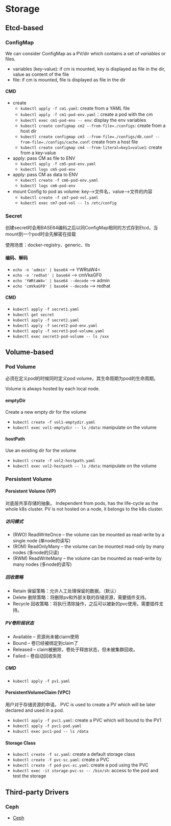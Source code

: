 # Storage

## Etcd-based

### ConfigMap

We can consider ConfigMap as a PV/dir which contains a set of *variables* or files.  

- variables (key-value): if cm is mounted, key is displayed as file in the dir, value as content of the file
- file: if cm is mounted, file is displayed as file in the dir

#### CMD

- create
  - `kubectl apply -f cm1.yaml`: create from a YAML file
  - `kubectl apply -f cm1-pod-env.yaml`：create a pod with the cm
  - `kubectl exec cm1-pod-env -- env`: display the env variables
  - `kubectl create configmap cm2 --from-file=./configs`: create from a host dir 
  - `kubectl create configmap cm3 --from-file=./configs/db.conf --from-file=./configs/cache.conf`: create from a host file
  - `kubectl create configmap cm4 --from-literal=key1=value1`: create from a key-value
- apply: pass CM as file to ENV
  - `kubectl apply -f cm5-pod-env.yaml`
  - `kubectl logs cm5-pod-env`
- apply: pass CM as data to ENV
  - `kubectl create -f cm6-pod-env.yaml`
  - `kubectl logs cm6-pod-env`
- mount Config to pod as volume: key-->文件名，value-->文件的内容
  - `kubectl create -f cm7-pod-vol.yaml`
  - `kubectl exec cm7-pod-vol -- ls /etc/config`


### Secret

创建secret时会用BASE64编码之后以同ConfigMap相同的方式存到Etcd，当mount到一个pod时会先解密在挂载

使用场景：docker-registry、generic、tls

#### 编码、解码

- `echo -n 'admin' | base64` --> YWRtaW4=
- `echo -n 'redhat' | base64` --> cmVkaGF0
- `echo 'YWRtaW4=' | base64 --decode` --> admin
- `echo 'cmVkaGF0' | base64 --decode` --> redhat

#### CMD

- `kubectl apply -f secret1.yaml`
- `kubectl get secret`
- `kubectl apply -f secret2.yaml`
- `kubectl apply -f secret2-pod-env.yaml`
- `kubectl apply -f secret3-pod-volume.yaml`
- `kubectl exec secret3-pod-volume -- ls /xxx`

## Volume-based

### Pod Volume
必须在定义pod的时候同时定义pod volume，其生命周期为pod的生命周期。

Volume is always hosted by each local node. 

#### emptyDir
Create a new empty dir for the volume
- `kubectl create -f vol1-emptydir.yaml`
- `kubectl exec vol1-emptydir -- ls /data`: manipulate on the volume

#### hostPath
Use an existing dir for the volume
- `kubectl create -f vol2-hostpath.yaml`
- `kubectl exec vol2-hostpath -- ls /data`: manipulate on the volume


### Persistent Volume
#### Persistent Volume (VP)
对底层共享存储的抽象。
Independent from pods, has the life-cycle as the whole k8s cluster.
PV is not hosted on a node, it belongs to the k8s cluster.

##### 访问模式
- (RWO) ReadWriteOnce – the volume can be mounted as read-write by a single node (单node的读写) 
- (ROM) ReadOnlyMany – the volume can be mounted read-only by many nodes (多node的只读) 
- (RWM) ReadWriteMany – the volume can be mounted as read-write by many nodes (多node的读写) 

##### 回收策略
- Retain 保留策略：允许人工处理保留的数据。（默认）
- Delete 删除策略：将删除pv和外部关联的存储资源，需要插件支持。
- Recycle 回收策略：将执行清除操作，之后可以被新的pvc使用，需要插件支持。

##### PV卷阶段状态
- Available – 资源尚未被claim使用
- Bound – 卷已经被绑定到claim了
- Released – claim被删除，卷处于释放状态，但未被集群回收。
- Failed – 卷自动回收失败

##### CMD
- `kubectl apply -f pv1.yaml`

#### PersistentVolumeClaim (VPC)
用户对于存储资源的申请。
PVC is used to create a PV which will be later declared and used in a pod.

- `kubectl apply -f pvc1.yaml`: create a PVC which will bound to the PV1
- `kubectl apply -f pvc1-pod.yaml`
- `kubuctl exec pvc1-pod -- ls /data`

#### Storage Class
- `kubectl create -f sc.yaml`: create a default storage class
- `kubectl create -f pvc-sc.yaml`: create a PVC
- `kubectl create -f pod-pvc-sc.yaml`: create a pod using the PVC
- `kubectl exec -it storage-pvc-sc -- /bin/sh`: access to the pod and test the storage

## Third-party Drivers

### Ceph

- [Ceph](ceph/README.md)




